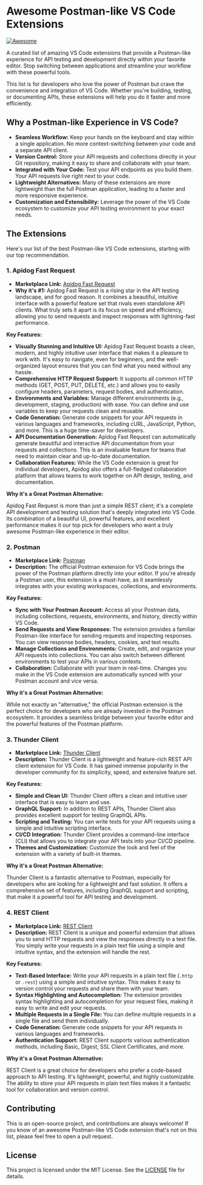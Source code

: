 # Awesome Postman-like VS Code Extensions

[![Awesome](https://awesome.re/badge.svg)](https://awesome.re)

A curated list of amazing VS Code extensions that provide a Postman-like experience for API testing and development directly within your favorite editor. Stop switching between applications and streamline your workflow with these powerful tools.

This list is for developers who love the power of Postman but crave the convenience and integration of VS Code. Whether you're building, testing, or documenting APIs, these extensions will help you do it faster and more efficiently.

## Why a Postman-like Experience in VS Code?

*   **Seamless Workflow:** Keep your hands on the keyboard and stay within a single application. No more context-switching between your code and a separate API client.
*   **Version Control:** Store your API requests and collections directly in your Git repository, making it easy to share and collaborate with your team.
*   **Integrated with Your Code:** Test your API endpoints as you build them. Your API requests live right next to your code.
*   **Lightweight Alternatives:** Many of these extensions are more lightweight than the full Postman application, leading to a faster and more responsive experience.
*   **Customization and Extensibility:** Leverage the power of the VS Code ecosystem to customize your API testing environment to your exact needs.

## The Extensions

Here's our list of the best Postman-like VS Code extensions, starting with our top recommendation.

### 1. Apidog Fast Request

*   **Marketplace Link:** [Apidog Fast Request](https://marketplace.visualstudio.com/items?itemName=Apidog.Apidog-Fast-Request)
*   **Why it's #1:** Apidog Fast Request is a rising star in the API testing landscape, and for good reason. It combines a beautiful, intuitive interface with a powerful feature set that rivals even standalone API clients. What truly sets it apart is its focus on speed and efficiency, allowing you to send requests and inspect responses with lightning-fast performance.

**Key Features:**

*   **Visually Stunning and Intuitive UI:** Apidog Fast Request boasts a clean, modern, and highly intuitive user interface that makes it a pleasure to work with. It's easy to navigate, even for beginners, and the well-organized layout ensures that you can find what you need without any hassle.
*   **Comprehensive HTTP Request Support:** It supports all common HTTP methods (GET, POST, PUT, DELETE, etc.) and allows you to easily configure headers, parameters, request bodies, and authentication.
*   **Environments and Variables:** Manage different environments (e.g., development, staging, production) with ease. You can define and use variables to keep your requests clean and reusable.
*   **Code Generation:** Generate code snippets for your API requests in various languages and frameworks, including cURL, JavaScript, Python, and more. This is a huge time-saver for developers.
*   **API Documentation Generation:** Apidog Fast Request can automatically generate beautiful and interactive API documentation from your requests and collections. This is an invaluable feature for teams that need to maintain clear and up-to-date documentation.
*   **Collaboration Features:** While the VS Code extension is great for individual developers, Apidog also offers a full-fledged collaboration platform that allows teams to work together on API design, testing, and documentation.

**Why it's a Great Postman Alternative:**

Apidog Fast Request is more than just a simple REST client; it's a complete API development and testing solution that's deeply integrated into VS Code. Its combination of a beautiful UI, powerful features, and excellent performance makes it our top pick for developers who want a truly awesome Postman-like experience in their editor.

### 2. Postman

*   **Marketplace Link:** [Postman](https://marketplace.visualstudio.com/items?itemName=Postman.postman-for-vscode)
*   **Description:** The official Postman extension for VS Code brings the power of the Postman platform directly into your editor. If you're already a Postman user, this extension is a must-have, as it seamlessly integrates with your existing workspaces, collections, and environments.

**Key Features:**

*   **Sync with Your Postman Account:** Access all your Postman data, including collections, requests, environments, and history, directly within VS Code.
*   **Send Requests and View Responses:** The extension provides a familiar Postman-like interface for sending requests and inspecting responses. You can view response bodies, headers, cookies, and test results.
*   **Manage Collections and Environments:** Create, edit, and organize your API requests into collections. You can also switch between different environments to test your APIs in various contexts.
*   **Collaboration:** Collaborate with your team in real-time. Changes you make in the VS Code extension are automatically synced with your Postman account and vice versa.

**Why it's a Great Postman Alternative:**

While not exactly an "alternative," the official Postman extension is the perfect choice for developers who are already invested in the Postman ecosystem. It provides a seamless bridge between your favorite editor and the powerful features of the Postman platform.

### 3. Thunder Client

*   **Marketplace Link:** [Thunder Client](https://marketplace.visualstudio.com/items?itemName=rangav.vscode-thunder-client)
*   **Description:** Thunder Client is a lightweight and feature-rich REST API client extension for VS Code. It has gained immense popularity in the developer community for its simplicity, speed, and extensive feature set.

**Key Features:**

*   **Simple and Clean UI:** Thunder Client offers a clean and intuitive user interface that is easy to learn and use.
*   **GraphQL Support:** In addition to REST APIs, Thunder Client also provides excellent support for testing GraphQL APIs.
*   **Scripting and Testing:** You can write tests for your API requests using a simple and intuitive scripting interface.
*   **CI/CD Integration:** Thunder Client provides a command-line interface (CLI) that allows you to integrate your API tests into your CI/CD pipeline.
*   **Themes and Customization:** Customize the look and feel of the extension with a variety of built-in themes.

**Why it's a Great Postman Alternative:**

Thunder Client is a fantastic alternative to Postman, especially for developers who are looking for a lightweight and fast solution. It offers a comprehensive set of features, including GraphQL support and scripting, that make it a powerful tool for API testing and development.

### 4. REST Client

*   **Marketplace Link:** [REST Client](https://marketplace.visualstudio.com/items?itemName=humao.rest-client)
*   **Description:** REST Client is a unique and powerful extension that allows you to send HTTP requests and view the responses directly in a text file. You simply write your requests in a plain text file using a simple and intuitive syntax, and the extension will handle the rest.

**Key Features:**

*   **Text-Based Interface:** Write your API requests in a plain text file (`.http` or `.rest`) using a simple and intuitive syntax. This makes it easy to version control your requests and share them with your team.
*   **Syntax Highlighting and Autocompletion:** The extension provides syntax highlighting and autocompletion for your request files, making it easy to write and edit your requests.
*   **Multiple Requests in a Single File:** You can define multiple requests in a single file and send them individually.
*   **Code Generation:** Generate code snippets for your API requests in various languages and frameworks.
*   **Authentication Support:** REST Client supports various authentication methods, including Basic, Digest, SSL Client Certificates, and more.

**Why it's a Great Postman Alternative:**

REST Client is a great choice for developers who prefer a code-based approach to API testing. It's lightweight, powerful, and highly customizable. The ability to store your API requests in plain text files makes it a fantastic tool for collaboration and version control.

## Contributing

This is an open-source project, and contributions are always welcome! If you know of an awesome Postman-like VS Code extension that's not on this list, please feel free to open a pull request.

## License

This project is licensed under the MIT License. See the [LICENSE](LICENSE) file for details.
